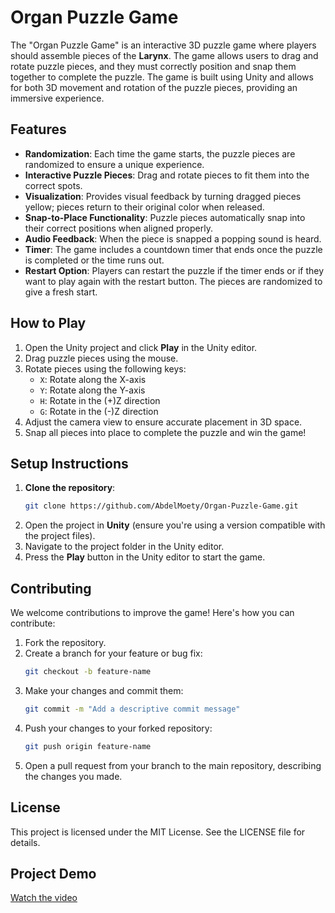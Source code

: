 # Organ Puzzle Game

The "Organ Puzzle Game" is an interactive 3D puzzle game where players should assemble pieces of the **Larynx**. The game allows users to drag and rotate puzzle pieces, and they must correctly position and snap them together to complete the puzzle. The game is built using Unity and allows for both 3D movement and rotation of the puzzle pieces, providing an immersive experience.

## Features
- **Randomization**: Each time the game starts, the puzzle pieces are randomized to ensure a unique experience.
- **Interactive Puzzle Pieces**: Drag and rotate pieces to fit them into the correct spots.
- **Visualization**: Provides visual feedback by turning dragged pieces yellow; pieces return to their original color when released.
- **Snap-to-Place Functionality**: Puzzle pieces automatically snap into their correct positions when aligned properly.
- **Audio Feedback**: When the piece is snapped a popping sound is heard.
- **Timer**: The game includes a countdown timer that ends once the puzzle is completed or the time runs out.
- **Restart Option**: Players can restart the puzzle if the timer ends or if they want to play again with the restart button. The pieces are randomized to give a fresh start.

## How to Play
1. Open the Unity project and click **Play** in the Unity editor.
2. Drag puzzle pieces using the mouse.
3. Rotate pieces using the following keys:
   - `X`: Rotate along the X-axis
   - `Y`: Rotate along the Y-axis
   - `H`: Rotate in the (+)Z direction
   - `G`: Rotate in the (-)Z direction
4. Adjust the camera view to ensure accurate placement in 3D space.
5. Snap all pieces into place to complete the puzzle and win the game!

## Setup Instructions
1. **Clone the repository**:
   ```bash
   git clone https://github.com/AbdelMoety/Organ-Puzzle-Game.git
2. Open the project in **Unity** (ensure you're using a version compatible with the project files).
3. Navigate to the project folder in the Unity editor.
4. Press the **Play** button in the Unity editor to start the game.

## Contributing
We welcome contributions to improve the game! Here's how you can contribute:
1. Fork the repository.
2. Create a branch for your feature or bug fix:
   ```bash
   git checkout -b feature-name
3. Make your changes and commit them:
   ```bash
   git commit -m "Add a descriptive commit message"
4. Push your changes to your forked repository:
   ```bash
   git push origin feature-name
5. Open a pull request from your branch to the main repository, describing the changes you made.

## License
This project is licensed under the MIT License. See the LICENSE file for details.

## Project Demo
[Watch the video](https://github.com/AbdelMoety/Organ-Puzzle-Game/blob/main/media/Organ%20Puzzle.mp4)
